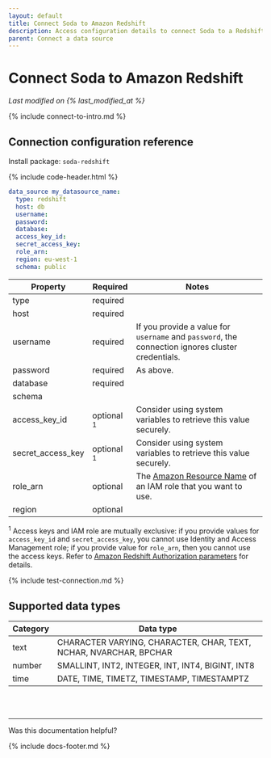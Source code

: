 ```yaml
---
layout: default
title: Connect Soda to Amazon Redshift
description: Access configuration details to connect Soda to a Redshift data source.
parent: Connect a data source
---
```


# Connect Soda to Amazon Redshift
*Last modified on {% last_modified_at %}*

{% include connect-to-intro.md %}

## Connection configuration reference

Install package: `soda-redshift`

{% include code-header.html %}
```yaml
data_source my_datasource_name:
  type: redshift
  host: db
  username:
  password:
  database: 
  access_key_id:
  secret_access_key:
  role_arn:
  region: eu-west-1
  schema: public
```

| Property          | Required | Notes                    |
| ----------------- | -------- | ------------------------ |
| type              | required |                          |
| host              | required |                          |
| username          | required | If you provide a value for `username` and `password`, the connection ignores cluster credentials.          |
| password          | required | As above.                |
| database          | required |                          |
| schema            |          |                          |
| access_key_id     | optional <sup>1</sup> | Consider using system variables to retrieve this value securely.  |
| secret_access_key | optional <sup>1</sup>| Consider using system variables to retrieve this value securely.   |
| role_arn          | optional | The [Amazon Resource Name](https://docs.aws.amazon.com/credref/latest/refdocs/setting-global-role_arn.html) of an IAM role that you want to use. |
| region            | optional |                         |

<sup>1</sup> Access keys and IAM role are mutually exclusive: if you provide values for `access_key_id` and `secret_access_key`, you cannot use Identity and Access Management role; if you provide value for `role_arn`, then you cannot use the access keys. Refer to [Amazon Redshift Authorization parameters](https://docs.aws.amazon.com/redshift/latest/dg/copy-parameters-authorization.html) for details.


{% include test-connection.md %}

## Supported data types

| Category | Data type                                                         |
| -------- | ----------------------------------------------------------------- |
| text     | CHARACTER VARYING, CHARACTER, CHAR, TEXT, NCHAR, NVARCHAR, BPCHAR |
| number   | SMALLINT, INT2, INTEGER, INT, INT4, BIGINT, INT8                  |
| time     | DATE, TIME, TIMETZ, TIMESTAMP, TIMESTAMPTZ                        |


<br />
<br />

---

Was this documentation helpful?

<!-- LikeBtn.com BEGIN -->
<span class="likebtn-wrapper" data-theme="tick" data-i18n_like="Yes" data-ef_voting="grow" data-show_dislike_label="true" data-counter_zero_show="true" data-i18n_dislike="No"></span>
<script>(function(d,e,s){if(d.getElementById("likebtn_wjs"))return;a=d.createElement(e);m=d.getElementsByTagName(e)[0];a.async=1;a.id="likebtn_wjs";a.src=s;m.parentNode.insertBefore(a, m)})(document,"script","//w.likebtn.com/js/w/widget.js");</script>
<!-- LikeBtn.com END -->

{% include docs-footer.md %}
